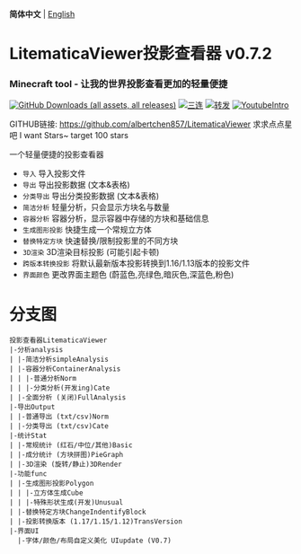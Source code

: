 **简体中文** | [English](./README_EN.md)

LitematicaViewer投影查看器 v0.7.2
================================

### Minecraft tool - 让我的世界投影查看更加的轻量便捷

[![GitHub Downloads (all assets, all releases)](https://img.shields.io/github/v/release/Albertchen857/LitematicaViewer)]()
[![三连](https://img.shields.io/badge/-一键三连-00A1D6?logo=bilibili&logoColor=white)](https://www.bilibili.com/video/BV1H9ZVYtEta/?spm_id_from=333.1387.homepage.video_card.click&vd_source=20c164cb28b2da114329d8728dad750f)
[![转发](https://img.shields.io/badge/-转发-00A1D6?logo=bilibili&logoColor=white)](https://space.bilibili.com/3494373232741268)
[![YoutubeIntro](https://img.shields.io/badge/-Youtube-00A1D6?logo=youtube&logoColor=red)](https://www.youtube.com/watch?v=0nofWrfKJeg)

GITHUB链接: https://github.com/albertchen857/LitematicaViewer
求求点点星吧 I want Stars~ target 100 stars

一个轻量便捷的投影查看器

* `导入` 导入投影文件
* `导出` 导出投影数据 (文本&表格)
* `分类导出` 导出分类投影数据 (文本&表格)
* `简洁分析` 轻量分析，只会显示方块名与数量
* `容器分析` 容器分析，显示容器中存储的方块和基础信息
* `生成图形投影` 快捷生成一个常规立方体
* `替换特定方块` 快速替换/限制投影里的不同方块
* `3D渲染` 3D渲染目标投影 (可能引起卡顿)
* `跨版本转换投影` 将默认最新版本投影转换到1.16/1.13版本的投影文件
* `界面颜色` 更改界面主题色 (蔚蓝色,亮绿色,暗灰色,深蓝色,粉色)

# 分支图
```
投影查看器LitematicaViewer
|-分析analysis
| |-简洁分析simpleAnalysis
| |-容器分析ContainerAnalysis
| | |-普通分析Norm
| | |-分类分析(开发ing)Cate
| |-全面分析 (关闭)FullAnalysis
|-导出Output
| |-普通导出 (txt/csv)Norm
| |-分类导出 (txt/csv)Cate
|-统计Stat
| |-常规统计 (红石/中位/其他)Basic
| |-成分统计 (方块拼图)PieGraph
| |-3D渲染 (旋转/静止)3DRender
|-功能func
| |-生成图形投影Polygon
| | |-立方体生成Cube
| | |-特殊形状生成(开发)Unusual
| |-替换特定方块ChangeIndentifyBlock
| |-投影转换版本 (1.17/1.15/1.12)TransVersion
|-界面UI
  |-字体/颜色/布局自定义美化 UIupdate (V0.7)
```
